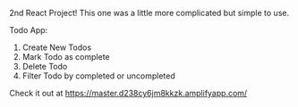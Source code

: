 2nd React Project! This one was a little more complicated but simple to use.

Todo App:
1. Create New Todos
2. Mark Todo as complete
3. Delete Todo
4. Filter Todo by completed or uncompleted


Check it out at https://master.d238cy6jm8kkzk.amplifyapp.com/

